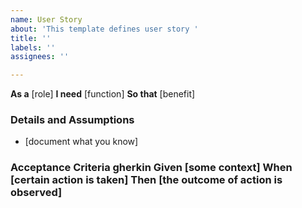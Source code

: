 ```yaml
---
name: User Story
about: 'This template defines user story '
title: ''
labels: ''
assignees: ''

---
```


**As a** [role]
**I need** [function]
**So that** [benefit]
### Details and Assumptions 
* [document what you know]
### Acceptance Criteria gherkin Given [some context] When [certain action is taken] Then [the outcome of action is observed]
